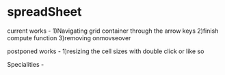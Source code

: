 # spreadSheet

current works -
1)Navigating grid container through the arrow keys
2)finish compute function
3)removing onmovseover 

postponed works - 
1)resizing the cell sizes with double click or like so 

Specialities -